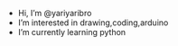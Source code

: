 -  Hi, I’m @yariyaribro
-  I’m interested in drawing,coding,arduino
-  I’m currently learning python


<!---
yariyaribro/yariyaribro is a ✨ special ✨ repository because its `README.md` (this file) appears on your GitHub profile.
You can click the Preview link to take a look at your changes.
--->
